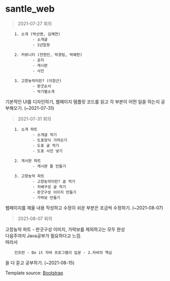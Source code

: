# santle_web

> 2021-07-27 회의


        1. 소개 (박선영, 김채연)   
                - 소개글   
                - 1년일정
      
        2. 커뮤니티 (전현민, 박경림, 박예한)   
                - 공지   
                - 게시판   
                - 사진
        
        3. 고창농악이란? (이창근)   
                - 판굿순서   
                - 악기별소개   
        
기본적인 UI를 디자인하기, 웹페이지 템플릿 코드를 읽고 각 부분이 어떤 일을 하는지 공부해오기. (~2021-07-31)
   
   
   
> 2021-07-31 회의


        1. 소개 파트   
                - 소개글 적기   
                - 도표양식 가져오기   
                - 도표 글 적기   
                - 도표 사진 넣기   
        
        2. 게시판 파트   
                - 게시판 틀 만들기   
        
        3. 고창농악 파트   
                - 고창농악이란? 글 적기   
                - 치배구성 글 적기   
                - 판굿구성 이미지 만들기   
                - 가락보 만들기   

웹페이지를 채울 내용 작성하고 수정이 쉬운 부분은 조금씩 수정하기. (~2021-08-07)   
   
   
   
> 2021-08-07 회의


고창농악 파트 - 판굿구성 이미지, 가락보를 제외하고는 모두 완성   
다음주까지 Java공부가 필요하다고 느낌.   
따라서   

        인프런 - Do it 자바 프로그램이 입문 - 2.자바의 핵심
을 다 듣고 공부하기. (~2021-08-15)   

Template source: [Bootstrap](https://github.com/StartBootstrap/startbootstrap-agency.git)
